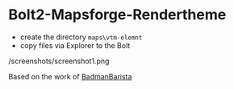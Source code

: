 # Bolt2-Mapsforge-Rendertheme

* create the directory `maps\vtm-elemnt`
* copy files via Explorer to the Bolt

/screenshots/screenshot1.png

Based on the work of [BadmanBarista](https://gist.github.com/BadmanBarista/47c34b5e9dca3910bba89c4bcdeb58b6)
